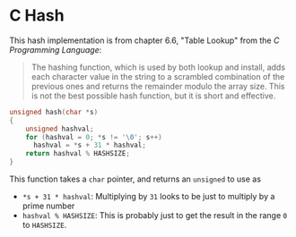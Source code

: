 # C Hash

This hash implementation is from chapter 6.6, "Table Lookup" from the *C Programming Language*:

> The hashing function, which is used by both lookup and install, adds each character value in the string to a scrambled combination of the previous ones and returns the remainder modulo the array size. This is not the best possible hash function, but it is short and effective.

``` c
unsigned hash(char *s)
{
    unsigned hashval;
    for (hashval = 0; *s != '\0'; s++)
      hashval = *s + 31 * hashval;
    return hashval % HASHSIZE;
}
```

This function takes a `char` pointer, and returns an `unsigned` to use as 

- `*s + 31 * hashval`: Multiplying by `31` looks to be just to multiply by a prime number 
- `hashval % HASHSIZE`: This is probably just to get the result in the range `0` to `HASHSIZE`.